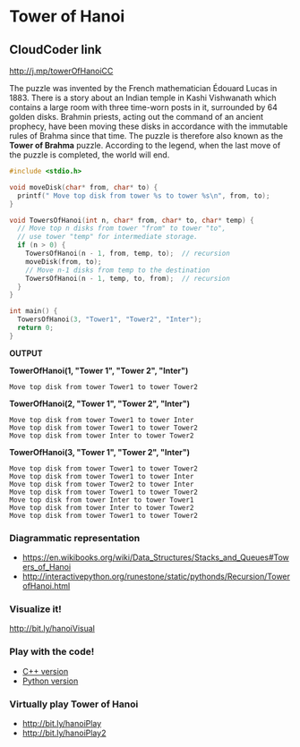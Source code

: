 

# Tower of Hanoi

## CloudCoder link 
http://j.mp/towerOfHanoiCC 


The puzzle was invented by the French mathematician Édouard Lucas in 1883. There is a story about an Indian temple in Kashi Vishwanath which contains a large room with three time-worn posts in it, surrounded by 64 golden disks. Brahmin priests, acting out the command of an ancient prophecy, have been moving these disks in accordance with the immutable rules of Brahma since that time. The puzzle is therefore also known as the **Tower of Brahma** puzzle. According to the legend, when the last move of the puzzle is completed, the world will end.

```c
#include <stdio.h>

void moveDisk(char* from, char* to) {
  printf(" Move top disk from tower %s to tower %s\n", from, to);
}

void TowersOfHanoi(int n, char* from, char* to, char* temp) {
  // Move top n disks from tower "from" to tower "to",
  // use tower "temp" for intermediate storage.
  if (n > 0) {
    TowersOfHanoi(n - 1, from, temp, to);  // recursion
    moveDisk(from, to);
    // Move n-1 disks from temp to the destination
    TowersOfHanoi(n - 1, temp, to, from);  // recursion
  }
}

int main() {
  TowersOfHanoi(3, "Tower1", "Tower2", "Inter");
  return 0;
}

```

**OUTPUT**

**TowerOfHanoi(1, "Tower 1", "Tower 2", "Inter")**

	Move top disk from tower Tower1 to tower Tower2


**TowerOfHanoi(2, "Tower 1", "Tower 2", "Inter")**

	Move top disk from tower Tower1 to tower Inter
	Move top disk from tower Tower1 to tower Tower2
	Move top disk from tower Inter to tower Tower2

**TowerOfHanoi(3, "Tower 1", "Tower 2", "Inter")**

	Move top disk from tower Tower1 to tower Tower2
	Move top disk from tower Tower1 to tower Inter
	Move top disk from tower Tower2 to tower Inter
	Move top disk from tower Tower1 to tower Tower2
	Move top disk from tower Inter to tower Tower1
	Move top disk from tower Inter to tower Tower2
	Move top disk from tower Tower1 to tower Tower2

### Diagrammatic representation

- https://en.wikibooks.org/wiki/Data_Structures/Stacks_and_Queues#Towers_of_Hanoi
- http://interactivepython.org/runestone/static/pythonds/Recursion/TowerofHanoi.html

### Visualize it! 

http://bit.ly/hanoiVisual 

### Play with the code! 

- [C++ version](https://repl.it/@kgashok/TowerOfHanoi)  
- [Python version](https://repl.it/@kgashok/demoOfHanoi)

### Virtually play Tower of Hanoi 

- http://bit.ly/hanoiPlay  
- http://bit.ly/hanoiPlay2
